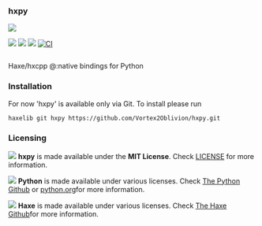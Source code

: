 ### hxpy

![](https://raw.githubusercontent.com/Vortex2Oblivion/hxpy/master/assets/hxpy-logo.png)

![](https://img.shields.io/github/repo-size/Vortex2Oblivion/hxpy) ![](https://badgen.net/github/open-issues/Vortex2Oblivion/hxpy) ![](https://badgen.net/badge/license/MIT/green)
[![CI](https://img.shields.io/github/actions/workflow/status/Vortex2Oblivion/hxpy/main.yml?branch=master&logo=github)](https://github.com/Vortex2Oblivion/hxpy/actions?query=workflow%3ACI)

![]()

Haxe/hxcpp @:native bindings for Python

### Installation

For now 'hxpy' is available only via Git. To install please run

```bash
haxelib git hxpy https://github.com/Vortex2Oblivion/hxpy.git
```

### Licensing

![](https://raw.githubusercontent.com/Vortex2Oblivion/hxpy/master/assets/hxpy-logo.png)
**hxpy** is made available under the **MIT License**. Check [LICENSE](./LICENSE) for more information.

![](https://s3.dualstack.us-east-2.amazonaws.com/pythondotorg-assets/media/files/python-logo-only.svg) 
**Python** is made available under various licenses. Check [The Python Github](https://github.com/python/cpython/blob/main/LICENSE) or [python.org](https://www.python.org/)for more information.

![](https://haxe.org/img/branding/haxe-logo-glyph.svg)
**Haxe** is made available under various licenses. Check [The Haxe Github](https://github.com/HaxeFoundation/haxe#license)for more information.

